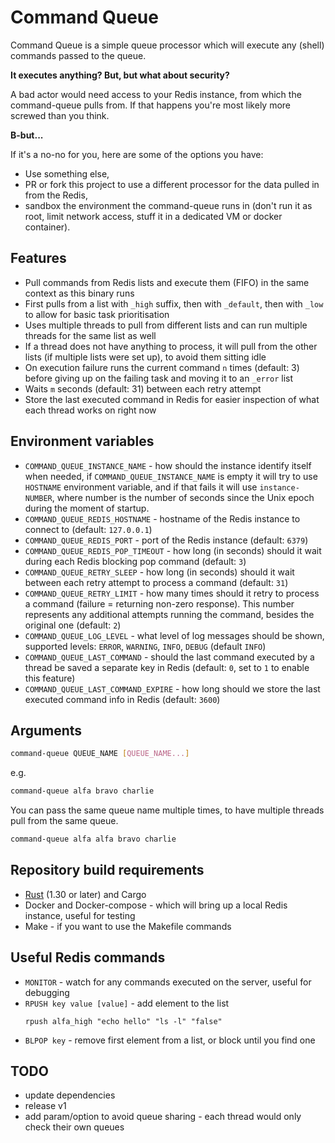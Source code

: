 # Command Queue

Command Queue is a simple queue processor which will execute any (shell) commands passed to the queue.

**It executes anything? But, but what about security?**

A bad actor would need access to your Redis instance, from which the command-queue pulls from. If that happens you're most likely more screwed than you think.

**B-but...**

If it's a no-no for you, here are some of the options you have:
- Use something else,
- PR or fork this project to use a different processor for the data pulled in from the Redis,
- sandbox the environment the command-queue runs in (don't run it as root, limit network access, stuff it in a dedicated VM or docker container).

## Features
- Pull commands from Redis lists and execute them (FIFO) in the same context as this binary runs
- First pulls from a list with `_high` suffix, then with `_default`, then with `_low` to allow for basic task prioritisation
- Uses multiple threads to pull from different lists and can run multiple threads for the same list as well
- If a thread does not have anything to process, it will pull from the other lists (if multiple lists were set up), to avoid them sitting idle
- On execution failure runs the current command `n` times (default: 3) before giving up on the failing task and moving it to an `_error` list
- Waits `m` seconds (default: 31) between each retry attempt
- Store the last executed command in Redis for easier inspection of what each thread works on right now

## Environment variables
- `COMMAND_QUEUE_INSTANCE_NAME` - how should the instance identify itself when needed, if `COMMAND_QUEUE_INSTANCE_NAME` is empty it will try to use `HOSTNAME` environment variable, and if that fails it will use `instance-NUMBER`, where number is the number of seconds since the Unix epoch during the moment of startup.
- `COMMAND_QUEUE_REDIS_HOSTNAME` - hostname of the Redis instance to connect to (default: `127.0.0.1`)
- `COMMAND_QUEUE_REDIS_PORT` - port of the Redis instance (default: `6379`)
- `COMMAND_QUEUE_REDIS_POP_TIMEOUT` - how long (in seconds) should it wait during each Redis blocking pop command (default: `3`)
- `COMMAND_QUEUE_RETRY_SLEEP` - how long (in seconds) should it wait between each retry attempt to process a command (default: `31`)
- `COMMAND_QUEUE_RETRY_LIMIT` - how many times should it retry to process a command (failure = returning non-zero response). This number represents any additional attempts running the command, besides the original one (default: `2`)
- `COMMAND_QUEUE_LOG_LEVEL` - what level of log messages should be shown, supported levels: `ERROR`, `WARNING`, `INFO`, `DEBUG` (default `INFO`)
- `COMMAND_QUEUE_LAST_COMMAND` - should the last command executed by a thread be saved a separate key in Redis (default: `0`, set to `1` to enable this feature)
- `COMMAND_QUEUE_LAST_COMMAND_EXPIRE` - how long should we store the last executed command info in Redis (default: `3600`)

## Arguments

```bash
command-queue QUEUE_NAME [QUEUE_NAME...]
```

e.g.

```bash
command-queue alfa bravo charlie
```

You can pass the same queue name multiple times, to have multiple threads pull from the same queue.

```bash
command-queue alfa alfa bravo charlie
```

## Repository build requirements
- [Rust](https://www.rust-lang.org/tools/install) (1.30 or later) and Cargo
- Docker and Docker-compose - which will bring up a local Redis instance, useful for testing
- Make - if you want to use the Makefile commands

## Useful Redis commands
- `MONITOR` - watch for any commands executed on the server, useful for debugging
- `RPUSH key value [value]` - add element to the list
    ```
    rpush alfa_high "echo hello" "ls -l" "false"
    ```
- `BLPOP key` - remove first element from a list, or block until you find one

## TODO
- update dependencies
- release v1
- add param/option to avoid queue sharing - each thread would only check their own queues